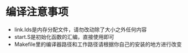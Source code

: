 # 编译注意事项
- link.lds是内存分配文件，请勿改动除了大小之外任何内容
- start.S是初始化函数的汇编，直接使用即可
- Makefile里的编译器路径和工作路径请根据你自己的安装的地方进行改变